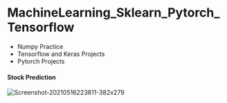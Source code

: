 # MachineLearning_Sklearn_Pytorch_Tensorflow
- Numpy Practice
- Tensorflow and Keras Projects
- Pytorch Projects




#### Stock Prediction 
![Screenshot-20210516223811-382x279](https://user-images.githubusercontent.com/66871228/118437043-7845c780-b714-11eb-9750-32cc3b51fa59.png)

